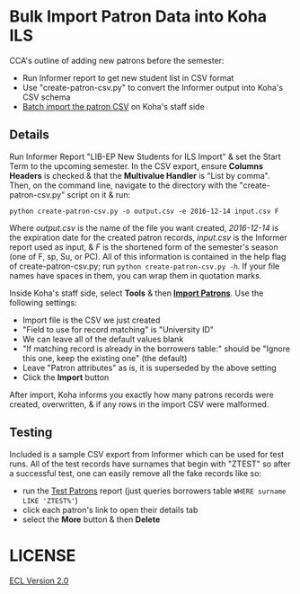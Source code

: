 # Bulk Import Patron Data into Koha ILS

CCA's outline of adding new patrons before the semester:

- Run Informer report to get new student list in CSV format
- Use "create-patron-csv.py" to convert the Informer output into Koha's CSV schema
- [Batch import the patron CSV](https://library-staff.cca.edu/cgi-bin/koha/tools/import_borrowers.pl) on Koha's staff side

## Details

Run Informer Report "LIB-EP New Students for ILS Import" & set the Start Term to the upcoming semester. In the CSV export, ensure **Columns Headers** is checked & that the **Multivalue Handler** is "List by comma". Then, on the command line, navigate to the directory with the "create-patron-csv.py" script on it & run:

```
python create-patron-csv.py -o output.csv -e 2016-12-14 input.csv F
```

Where _output.csv_ is the name of the file you want created, _2016-12-14_ is the expiration date for the created patron records, _input.csv_ is the Informer report used as input, & _F_ is the shortened form of the semester's season (one of F, sp, Su, or PC). All of this information is contained in the help flag of create-patron-csv.py; run `python create-patron-csv.py -h`. If your file names have spaces in them, you can wrap them in quotation marks.

Inside Koha's staff side, select **Tools** & then **[Import Patrons](https://library-staff.cca.edu/cgi-bin/koha/tools/import_borrowers.pl)**. Use the following settings:

- Import file is the CSV we just created
- "Field to use for record matching" is "University ID"
- We can leave all of the default values blank
- "If matching record is already in the borrowers table:" should be "Ignore this one, keep the existing one" (the default)
- Leave "Patron attributes" as is, it is superseded by the above setting
- Click the **Import** button

After import, Koha informs you exactly how many patrons records were created, overwritten, & if any rows in the import CSV were malformed.

## Testing

Included is a sample CSV export from Informer which can be used for test runs. All of the test records have surnames that begin with "ZTEST" so after a successful test, one can easily remove all the fake records like so:

- run the [Test Patrons](https://library-staff.cca.edu/cgi-bin/koha/reports/guided_reports.pl?reports=62&phase=Run%20this%20report) report (just queries borrowers table `WHERE surname LIKE 'ZTEST%'`)
- click each patron's link to open their details tab
- select the **More** button & then **Delete**

# LICENSE

[ECL Version 2.0](https://opensource.org/licenses/ECL-2.0)

